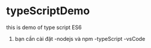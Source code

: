 # typeScriptDemo
this is demo of type script ES6 
1. bạn cần cài đặt 
-nodejs và npm
-typeScript
-vsCode 
